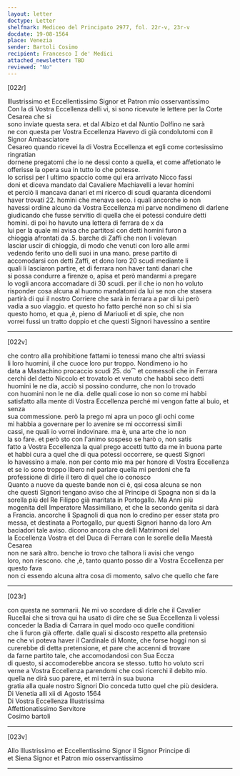 ```yaml
---
layout: letter
doctype: Letter
shelfmark: Mediceo del Principato 2977, fol. 22r-v, 23r-v
docdate: 19-08-1564
place: Venezia
sender: Bartoli Cosimo
recipient: Francesco I de' Medici
attached_newsletter: TBD
reviewed: "No"
---
```


[022r]  
  
  
Illustrissimo et Eccellentissimo Signor et Patron mio osservantissimo  
Con la di Vostra Eccellenza delli vi, si sono ricevute le lettere per la Corte Cesarea che si  
sono inviate questa sera. et dal Albizo et dal Nuntio Dolfino ne sarà  
ne con questa per Vostra Eccellenza Havevo di già condolutomi con il Signor Ambasciatore  
Cesareo quando ricevei la di Vostra Eccellenza et egli come cortesissimo ringratian  
dornene pregatomi che io ne dessi conto a quella, et come affetionato le  
offerisse la opera sua in tutto lo che potesse.  
Io scrissi per l ultimo spaccio come qui era arrivato Nicco fassi  
doni et diceva mandato dal Cavaliere Machiavelli a levar homini  
et perciò li mancava danari et mi ricerco di scudi quaranta dicendomi  
haver trovati 22. homini che menava seco. i quali ancorche io non  
havessi ordine alcuno da Vostra Eccellenza mi parve nondimeno di darlene  
giudicando che fusse servitio di quella che ei potessi conduire detti  
homini. di poi ho havuto una lettera di ferrara de x da  
lui per la quale mi avisa che partitosi con detti homini furon a  
chioggia afrontati da .5. barche di Zaffi che non li volevan  
lasciar uscir di chioggia, di modo che venuti con loro alle armi  
vedendo ferito uno delli suoi in una mano. prese partito di  
accomodarsi con detti Zaffi, et dono loro 20 scudi mediante li  
quali li lasciaron partire, et di ferrara non haver tanti danari che  
si possa condurre a firenze o, apisa et però mandarmi a pregare  
lo vogli ancora accomadare di 30 scudi. per il che io non ho voluto  
risponder cosa alcuna al huomo mandatomi da lui se non che stasera  
partirà di qui il nostro Corriere che sarà in ferrara a par di lui però  
vadia a suo viaggio. et questo ho fatto perché non so chi si sia  
questo homo, et qua ,è, pieno di Mariuoli et di spie, che non  
vorrei fussi un tratto doppio et che questi Signori havessino a sentire  
  
---  

[022v]  
  
  
che contro alla prohibitione fattami io tenessi mano che altri sviassi  
li loro huomini, il che cuoce loro pur troppo. Nondimeno io ho  
data a Mastachino procaccio scudi 25. do⁀ et comessoli che in Ferrara  
cerchi del detto Niccolo et trovatolo et venuto che habbi seco detti  
huomini le ne dia, acciò si possino condurre, che non lo trovado  
con huomini non le ne dia. delle quali cose io non so come mi habbi  
satisfatto alla mente di Vostra Eccellenza perché mi vengon fatte al buio, et senza  
sua commessione. però la prego mi apra un poco gli ochi come  
mi habbia a governare per lo avenire se mi occorressi simili  
cassi, ne quali io vorrei indovinare. ma è, una arte che io non  
la so fare. et però sto con l'animo sospeso se harò o, non satis  
fatto a Vostra Eccellenza la qual prego accetti tutto da me in buona parte  
et habbi cura a quel che di qua potessi occorrere, se questi Signori  
lo havessino a male. non per conto mio ma per honore di Vostra Eccellenza  
et se io sono troppo libero nel parlare quella mi perdoni che fa  
professione di dirle il tero di quel che io conosco  
Quanto a nuove da queste bande non ci è, qsi cosa alcuna se non  
che questi Signori tengano aviso che al Principe di Spagna non si da la  
sorella più del Re Filippo già maritata in Portogallo. Ma Anni più  
mogenita dell Imperatore Massimiliano, et che la secondo genita si darà  
a Francia. ancorche li Spagnoli di qua non lo credino per esser stata pro  
messa, et destinata a Portogallo, pur questi Signori hanno da loro Am  
baciadori tale aviso. dicono ancora che delli Matrimoni del  
la Eccellenza Vostra et del Duca di Ferrara con le sorelle della Maestà Cesarea  
non ne sarà altro. benche io trovo che talhora li avisi che vengo  
loro, non riescono. che ,è, tanto quanto posso dir a Vostra Eccellenza per questo fava  
non ci essendo alcuna altra cosa di momento, salvo che quello che fare  
  
---  

[023r]  
  
  
con questa ne sommarii. Ne mi vo scordare di dirle che il Cavalier  
Rucellai che si trova qui ha usato di dire che se Sua Eccellenza li volessi  
conceder la Badia di Carrara in quel modo oco quelle conditioni  
che li furon già offerte. dalle quali si discosto respetto alla pretensio  
ne che vi poteva haver il Cardinale di Monte, che forse hoggi non si  
curerebbe di detta pretensione, et pare che accenni di trovare  
da farne partito tale, che accomodandosi con Sua Eccza  
di questo, si accomoderebbe ancora se stesso. tutto ho voluto scri  
verne a Vostra Eccellenza parendomi che così ricerchi il debito mio.  
quella ne dirà suo parere, et mi terrà in sua buona  
gratia alla quale nostro Signori Dio conceda tutto quel che più desidera.  
Di Venetia alli xii di Agosto 1564  
Di Vostra Eccellenza Illustrissima  
Affettionatissimo Servitore  
Cosimo bartoli  
  
---  

[023v]  
  
  
Allo Illustrissimo et Eccellentissimo Signor il Signor Principe di  
et Siena Signor et Patron mio osservantissimo  
  
---  

